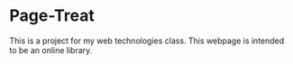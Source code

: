 # Page-Treat

This is a project for my web technologies class. 
This webpage is intended to be an online library. 
